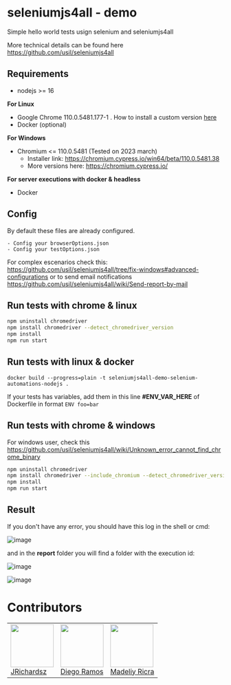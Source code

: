 # **seleniumjs4all - demo**

Simple hello world tests usign selenium and seleniumjs4all

More technical details can be found here https://github.com/usil/seleniumjs4all

## Requirements

- nodejs >= 16

**For Linux**

- Google Chrome 110.0.5481.177-1 . How to install a custom version [here](https://github.com/usil/seleniumjs4all/wiki/Browsers#chrome--linux)
- Docker (optional)

**For Windows**

- Chromium <= 110.0.5481 (Tested on 2023 march)
  - Installer link: https://chromium.cypress.io/win64/beta/110.0.5481.38 
  - More versions here: https://chromium.cypress.io/

**For server executions with docker & headless**

- Docker

## Config

By default these files are already configured.

```
- Config your browserOptions.json
- Config your testOptions.json
```

For complex escenarios check this: https://github.com/usil/seleniumjs4all/tree/fix-windows#advanced-configurations or to send email notifications https://github.com/usil/seleniumjs4all/wiki/Send-report-by-mail

## Run tests with chrome & linux

```bash
npm uninstall chromedriver
npm install chromedriver --detect_chromedriver_version
npm install
npm run start
```

## Run tests with linux & docker

```
docker build --progress=plain -t seleniumjs4all-demo-selenium-automations-nodejs .
```

If your tests has variables, add them in this line **#ENV_VAR_HERE** of Dockerfile in format `ENV foo=bar` 

## Run tests with chrome & windows

For windows user, check this https://github.com/usil/seleniumjs4all/wiki/Unknown_error_cannot_find_chrome_binary

```bash
npm uninstall chromedriver
npm install chromedriver --include_chromium --detect_chromedriver_version
npm install
npm run start
```

## Result

If you don't have any error, you should have this log in the shell or cmd:

![image](https://github.com/usil/seleniumjs4all-demo/assets/77288944/aa6e9c41-a9a8-48bb-953d-11ea8c875959)

and in the **report** folder you will find a folder with the execution id:

![image](https://user-images.githubusercontent.com/3322836/225386312-2c3dfcb8-4c93-4b87-9cbc-39943b7f91de.png)

![image](https://github.com/usil/seleniumjs4all-demo/assets/77288944/61b0035d-76dc-4007-8c84-55915e6400c9)

# Contributors

<table>
  <tbody>
    <td>
      <img src="https://avatars0.githubusercontent.com/u/3322836?s=460&v=4" width="100px;"/>
      <br />
      <label><a href="http://jrichardsz.github.io/">JRichardsz</a></label>
      <br />
    </td>  
    <td>
      <img src="https://avatars.githubusercontent.com/u/66818290?s=400&u=d2f95a7497efd7fa830cf96fc2dc01120f27f3c5&v=4" width="100px;"/>
      <br />
      <label><a href="https://github.com/iSkyNavy">Diego Ramos</a></label>
      <br />
    </td>
    <td>
      <img src="https://avatars.githubusercontent.com/u/77288944?v=4" width="100px;"/>
      <br />
      <label><a href="https://github.com/madeliyricra">Madeliy Ricra</a></label>
      <br />
    </td>  
  </tbody>
</table>
